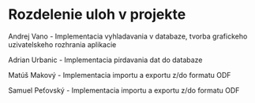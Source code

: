 # Rozdelenie uloh v projekte #

Andrej Vano - Implementacia vyhladavania v databaze, tvorba grafickeho uzivatelskeho rozhrania aplikacie

Adrian Urbanic - Implementacia pirdavania dat do databaze

Matúš Makový - Implementacia importu a exportu z/do formatu ODF

Samuel Peťovský - Implementacia importu a exportu z/do formatu ODF